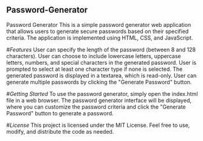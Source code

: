 ## Password-Generator
Password Generator
This is a simple password generator web application that allows users to generate secure passwords based on their specified criteria. The application is implemented using HTML, CSS, and JavaScript.

#*Features*
User can specify the length of the password (between 8 and 128 characters).
User can choose to include lowercase letters, uppercase letters, numbers, and special characters in the generated password.
User is prompted to select at least one character type if none is selected.
The generated password is displayed in a textarea, which is read-only.
User can generate multiple passwords by clicking the "Generate Password" button.

#*Getting Started*
To use the password generator, simply open the index.html file in a web browser. The password generator interface will be displayed, where you can customize the password criteria and click the "Generate Password" button to generate a password.

#*License*
This project is licensed under the MIT License. Feel free to use, modify, and distribute the code as needed.
